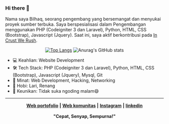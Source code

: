 
### Hi there 👋
<!--
Here are some ideas to get you started:

- 🌱 Saat ini aku sedang belajar pengembangan website
- 👯 Saya ingin berkolaborasi dalam pengembangan website, jaringan, dan peretasan
- 💬 Tanyakan padaku tentang programming, peretasan, jaringan
- 📫 Cara menghubungi saya: ...
- 😄 Kata ganti: ...
- ⚡ Fakta menarik: ...
-->

Nama saya Bilhaq, seorang pengembang yang bersemangat dan menyukai proyek sumber terbuka. Saya berspesialisasi dalam Pengembangan menggunakan PHP (Codeigniter 3 dan Laravel), Python, HTML, CSS (Bootstrap), Javascript (Jquery). Saat ini, saya aktif berkontribusi pada [In Crust We Rush](https://github.com/ICWR-TEAM).

<div align="center">
  
[![Top Langs](https://github-readme-stats.vercel.app/api/top-langs/?username=Jon3sjns&layout=donut&hide=)](https://github.com/anuraghazra/github-readme-stats)
![Anurag's GitHub stats](https://github-readme-stats.vercel.app/api?username=Jon3sjns&show_icons=true&theme=dark&size_weight=0.5&count_weight=0.5)

</div>

- 💻 Keahlian: Website Development
- 🛠️ Tech Stack:  PHP (Codeigniter 3 dan Laravel), Python, HTML, CSS (Bootstrap), Javascript (Jquery), Mysql, Git
- 🌟 Minat: Web Development, Hacking, Networking
- 🎵 Hobi: Lari, Renang
- 🌈 Keunikan: Tidak suka ngoding malam😄
<hr>
<div align="center">
  
[**Web portofolio**](https://jon3sjns.github.io/) **|**
[**Web komunitas**](https://incrustwerush.org/) **|**
[**Instagram**](https://www.instagram.com/billy000_00/) **|**
[**linkedin**](https://www.linkedin.com/in/bilhaq-syahbani-sahatmojo/)
<br><br>
**"Cepat, Senyap, Sempurna!"** 
</div>
